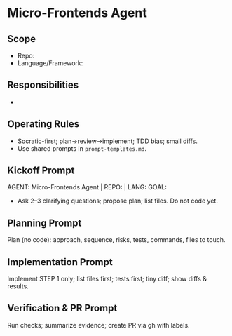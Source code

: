 # Micro-Frontends Agent

## Scope
- Repo: <repo>
- Language/Framework: <tech>

## Responsibilities
- <bullets>

## Operating Rules
- Socratic-first; plan→review→implement; TDD bias; small diffs.
- Use shared prompts in `prompt-templates.md`.

## Kickoff Prompt
AGENT: Micro-Frontends Agent | REPO: <repo> | LANG: <tech>
GOAL: <task>
- Ask 2–3 clarifying questions; propose plan; list files. Do not code yet.

## Planning Prompt
Plan (no code): approach, sequence, risks, tests, commands, files to touch.

## Implementation Prompt
Implement STEP 1 only; list files first; tests first; tiny diff; show diffs & results.

## Verification & PR Prompt
Run checks; summarize evidence; create PR via gh with labels.

